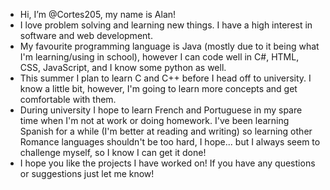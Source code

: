 - Hi, I’m @Cortes205, my name is Alan!
- I love problem solving and learning new things. I have a high interest in software and web development. 
- My favourite programming language is Java (mostly due to it being what I'm learning/using in school), however I can code well in C#, HTML, CSS, JavaScript, and I know some python as well.
- This summer I plan to learn C and C++ before I head off to university. I know a little bit, however, I'm going to learn more concepts and get comfortable with them.
- During university I hope to learn French and Portuguese in my spare time when I'm not at work or doing homework. I've been learning Spanish for a while (I'm better at reading and writing) so learning other Romance languages shouldn't be too hard, I hope... but I always seem to challenge myself, so I know I can get it done!
- I hope you like the projects I have worked on! If you have any questions or suggestions just let me know!

<!---
Cortes205/Cortes205 is a ✨ special ✨ repository because its `README.md` (this file) appears on your GitHub profile.
You can click the Preview link to take a look at your changes.
--->
